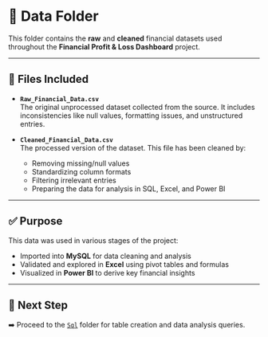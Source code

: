 # 📁 Data Folder

This folder contains the **raw** and **cleaned** financial datasets used throughout the **Financial Profit & Loss Dashboard** project.

---

## 📂 Files Included

- **`Raw_Financial_Data.csv`**  
  The original unprocessed dataset collected from the source. It includes inconsistencies like null values, formatting issues, and unstructured entries.

- **`Cleaned_Financial_Data.csv`**  
  The processed version of the dataset. This file has been cleaned by:
  - Removing missing/null values  
  - Standardizing column formats  
  - Filtering irrelevant entries  
  - Preparing the data for analysis in SQL, Excel, and Power BI

---

## ✅ Purpose

This data was used in various stages of the project:
- Imported into **MySQL** for data cleaning and analysis  
- Validated and explored in **Excel** using pivot tables and formulas  
- Visualized in **Power BI** to derive key financial insights

---

## 🔗 Next Step

➡️ Proceed to the [`Sql`](../Sql/) folder for table creation and data analysis queries.
